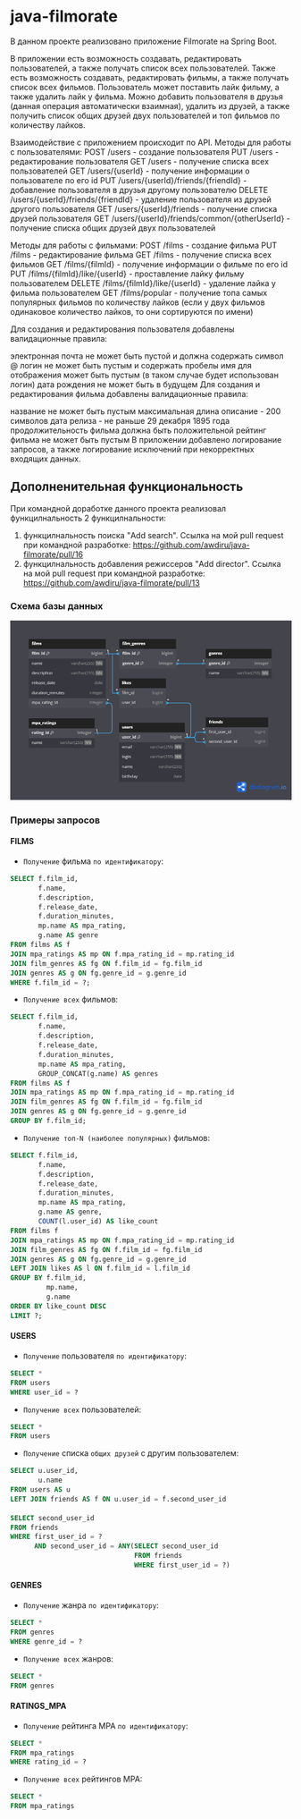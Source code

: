 # java-filmorate
В данном проекте реализовано приложение Filmorate на Spring Boot.

В приложении есть возможность создавать, редактировать пользователей, а также получать список всех пользователей. Также есть возможность создавать, редактировать фильмы, а также получать список всех фильмов. Пользователь может поставить лайк фильму, а также удалить лайк у фильма. Можно добавить пользователя в друзья (данная операция автоматически взаимная), удалить из друзей, а также получить список общих друзей двух пользователей и топ фильмов по количеству лайков.

Взаимодействие с приложением происходит по API.
Методы для работы с пользователями:
POST /users - создание пользователя
PUT /users - редактирование пользователя
GET /users - получение списка всех пользователей
GET /users/{userId} - получение информации о пользователе по его id
PUT /users/{userId}/friends/{friendId} - добавление пользователя в друзья другому пользователю
DELETE /users/{userId}/friends/{friendId} - удаление пользователя из друзей другого пользователя
GET /users/{userId}/friends - получение списка друзей пользователя
GET /users/{userId}/friends/common/{otherUserId} - получение списка общих друзей двух пользователей

Методы для работы с фильмами:
POST /films - создание фильма
PUT /films - редактирование фильма
GET /films - получение списка всех фильмов
GET /films/{filmId} - получение информации о фильме по его id
PUT /films/{filmId}/like/{userId} - проставление лайку фильму пользователем
DELETE /films/{filmId}/like/{userId} - удаление лайка у фильма пользователем
GET /films/popular - получение топа самых популярных фильмов по количеству лайков (если у двух фильмов одинаковое количество лайков, то они сортируются по имени)

Для создания и редактирования пользователя добавлены валидационные правила:

электронная почта не может быть пустой и должна содержать символ @
логин не может быть пустым и содержать пробелы
имя для отображения может быть пустым (в таком случае будет использован логин)
дата рождения не может быть в будущем
Для создания и редактирования фильма добавлены валидационные правила:

название не может быть пустым
максимальная длина описание - 200 символов
дата релиза - не раньше 29 декабря 1895 года
продолжительность фильма должна быть положительной
рейтинг фильма не может быть пустым
В приложении добавлено логирование запросов, а также логирование исключений при некорректных входящих данных.

## Дополненительная функциональность
При командной доработке данного проекта реализовал функцилнальность 2 функцилнальности:
1. функцилнальность поиска "Add search". Ссылка на мой pull request при командной разработке:
https://github.com/awdiru/java-filmorate/pull/16
2. функцилнальность добавления режиссеров "Add director". Ссылка на мой pull request при командной разработке:
https://github.com/awdiru/java-filmorate/pull/13


### Схема базы данных
![](https://github.com/KyJIesH/java-filmorate/blob/main/src/main/resources/schema.png?raw=true)

### Примеры запросов
#### FILMS
* `Получение` фильма `по идентификатору`:
```SQL
SELECT f.film_id,
       f.name,
       f.description,
       f.release_date,
       f.duration_minutes,
       mp.name AS mpa_rating,
       g.name AS genre
FROM films AS f
JOIN mpa_ratings AS mp ON f.mpa_rating_id = mp.rating_id
JOIN film_genres AS fg ON f.film_id = fg.film_id
JOIN genres AS g ON fg.genre_id = g.genre_id  
WHERE f.film_id = ?;
```   

* `Получение всех` фильмов:

```SQL
SELECT f.film_id,
       f.name,
       f.description,
       f.release_date,
       f.duration_minutes,
       mp.name AS mpa_rating,
       GROUP_CONCAT(g.name) AS genres
FROM films AS f
JOIN mpa_ratings AS mp ON f.mpa_rating_id = mp.rating_id
JOIN film_genres AS fg ON f.film_id = fg.film_id
JOIN genres AS g ON fg.genre_id = g.genre_id
GROUP BY f.film_id;
```

* `Получение топ-N (наиболее популярных)` фильмов:
```SQL
SELECT f.film_id,
       f.name,
       f.description,
       f.release_date,
       f.duration_minutes,
       mp.name AS mpa_rating,
       g.name AS genre,
       COUNT(l.user_id) AS like_count
FROM films f
JOIN mpa_ratings AS mp ON f.mpa_rating_id = mp.rating_id
JOIN film_genres AS fg ON f.film_id = fg.film_id
JOIN genres AS g ON fg.genre_id = g.genre_id
LEFT JOIN likes AS l ON f.film_id = l.film_id
GROUP BY f.film_id,
         mp.name,
         g.name
ORDER BY like_count DESC
LIMIT ?;
```

#### USERS
* `Получение` пользователя `по идентификатору`:

```SQL
SELECT *
FROM users
WHERE user_id = ?
```   

* `Получение всех` пользователей:

```SQL
SELECT *
FROM users
``` 

* `Получение` списка `общих друзей` с другим пользователем:

```SQL
SELECT u.user_id,
       u.name  
FROM users AS u
LEFT JOIN friends AS f ON u.user_id = f.second_user_id

SELECT second_user_id
FROM friends 
WHERE first_user_id = ? 
      AND second_user_id = ANY(SELECT second_user_id 
                               FROM friends 
                               WHERE first_user_id = ?)
``` 

#### GENRES
* `Получение` жанра `по идентификатору`:

```SQL
SELECT *
FROM genres
WHERE genre_id = ?
``` 

* `Получение всех` жанров:

```SQL
SELECT *
FROM genres
```   
#### RATINGS_MPA
* `Получение` рейтинга MPA `по идентификатору`:

```SQL
SELECT *
FROM mpa_ratings
WHERE rating_id = ?
``` 

* `Получение всех` рейтингов MPA:

```SQL
SELECT *
FROM mpa_ratings
```   
